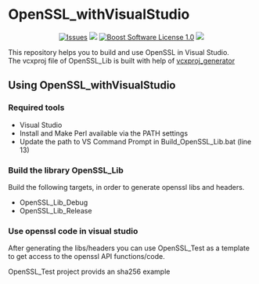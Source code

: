 OpenSSL_withVisualStudio
==================

<p align="center">
    <a href="https://github.com/imahjoub/OpenSSL_withVisualStudio/issues?q=is%3Aissue+is%3Aopen+sort%3Aupdated-desc">
        <img src="https://custom-icon-badges.herokuapp.com/github/issues-raw/imahjoub/OpenSSL_withVisualStudio?logo=github" alt="Issues" /></a>
    <a href="https://github.com/imahjoub/OpenSSL_withVisualStudio" alt="GitHub code size in bytes">
        <img src="https://img.shields.io/github/languages/code-size/imahjoub/OpenSSL_withVisualStudio" /></a>
    <a href="https://github.com/imahjoub/OpenSSL_withVisualStudio/blob/main/LICENSE_1_0.txt">
        <img src="https://img.shields.io/badge/license-BSL%201.0-blue.svg" alt="Boost Software License 1.0"></a>
    <a href="https://github.com/imahjoub/OpenSSL_withVisualStudio" alt="Activity">
        <img src="https://img.shields.io/github/commit-activity/y/imahjoub/OpenSSL_withVisualStudio" /></a>
</p>

This repository helps you to build and use OpenSSL in Visual Studio.  <br>
The vcxproj file of OpenSSL_Lib is built with help of [vcxproj_generator](https://github.com/imahjoub/vcxproj_generator)

## Using OpenSSL_withVisualStudio

### Required tools
  - Visual Studio
  - Install and Make Perl available via the PATH settings
  - Update the path to VS Command Prompt in Build_OpenSSL_Lib.bat (line 13)

### Build the library OpenSSL_Lib
Build the following targets, in order to generate openssl libs and headers. <br>
  - OpenSSL_Lib_Debug
  - OpenSSL_Lib_Release

### Use openssl code in visual studio
After generating the libs/headers you can use OpenSSL_Test as a template to get access to the openssl API functions/code.

OpenSSL_Test project provids an sha256 example
